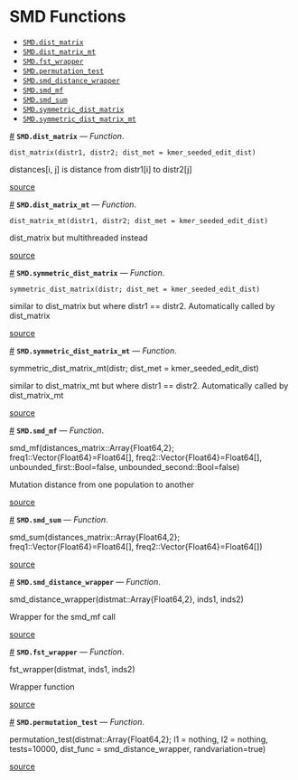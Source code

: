 
<a id='SMD-Functions-1'></a>

# SMD Functions

- [`SMD.dist_matrix`](smdfuncs.md#SMD.dist_matrix)
- [`SMD.dist_matrix_mt`](smdfuncs.md#SMD.dist_matrix_mt)
- [`SMD.fst_wrapper`](smdfuncs.md#SMD.fst_wrapper)
- [`SMD.permutation_test`](smdfuncs.md#SMD.permutation_test)
- [`SMD.smd_distance_wrapper`](smdfuncs.md#SMD.smd_distance_wrapper)
- [`SMD.smd_mf`](smdfuncs.md#SMD.smd_mf)
- [`SMD.smd_sum`](smdfuncs.md#SMD.smd_sum)
- [`SMD.symmetric_dist_matrix`](smdfuncs.md#SMD.symmetric_dist_matrix)
- [`SMD.symmetric_dist_matrix_mt`](smdfuncs.md#SMD.symmetric_dist_matrix_mt)

<a id='SMD.dist_matrix' href='#SMD.dist_matrix'>#</a>
**`SMD.dist_matrix`** &mdash; *Function*.



```
dist_matrix(distr1, distr2; dist_met = kmer_seeded_edit_dist)
```

distances[i, j] is distance from distr1[i] to distr2[j]


<a target='_blank' href='https://github.com/MurrellGroup/SMD.jl/blob/ac382b9d2bc86379be1cc84952bffba507ea6c35/src/smdfuncs.jl#L1-L5' class='documenter-source'>source</a><br>

<a id='SMD.dist_matrix_mt' href='#SMD.dist_matrix_mt'>#</a>
**`SMD.dist_matrix_mt`** &mdash; *Function*.



```
dist_matrix_mt(distr1, distr2; dist_met = kmer_seeded_edit_dist)
```

dist_matrix but multithreaded instead


<a target='_blank' href='https://github.com/MurrellGroup/SMD.jl/blob/ac382b9d2bc86379be1cc84952bffba507ea6c35/src/smdfuncs.jl#L20-L24' class='documenter-source'>source</a><br>

<a id='SMD.symmetric_dist_matrix' href='#SMD.symmetric_dist_matrix'>#</a>
**`SMD.symmetric_dist_matrix`** &mdash; *Function*.



```
symmetric_dist_matrix(distr; dist_met = kmer_seeded_edit_dist)
```

similar to dist_matrix but where distr1 == distr2. Automatically called by dist_matrix


<a target='_blank' href='https://github.com/MurrellGroup/SMD.jl/blob/ac382b9d2bc86379be1cc84952bffba507ea6c35/src/smdfuncs.jl#L40-L44' class='documenter-source'>source</a><br>

<a id='SMD.symmetric_dist_matrix_mt' href='#SMD.symmetric_dist_matrix_mt'>#</a>
**`SMD.symmetric_dist_matrix_mt`** &mdash; *Function*.



symmetric_dist_matrix_mt(distr; dist_met = kmer_seeded_edit_dist)

similar to dist_matrix_mt but where distr1 == distr2. Automatically called by dist_matrix_mt


<a target='_blank' href='https://github.com/MurrellGroup/SMD.jl/blob/ac382b9d2bc86379be1cc84952bffba507ea6c35/src/smdfuncs.jl#L55-L59' class='documenter-source'>source</a><br>

<a id='SMD.smd_mf' href='#SMD.smd_mf'>#</a>
**`SMD.smd_mf`** &mdash; *Function*.



smd_mf(distances_matrix::Array{Float64,2};                 freq1::Vector{Float64}=Float64[],                 freq2::Vector{Float64}=Float64[],                 unbounded_first::Bool=false,                 unbounded_second::Bool=false)

Mutation distance from one population to another


<a target='_blank' href='https://github.com/MurrellGroup/SMD.jl/blob/ac382b9d2bc86379be1cc84952bffba507ea6c35/src/smdfuncs.jl#L70-L78' class='documenter-source'>source</a><br>

<a id='SMD.smd_sum' href='#SMD.smd_sum'>#</a>
**`SMD.smd_sum`** &mdash; *Function*.



smd_sum(distances_matrix::Array{Float64,2};                 freq1::Vector{Float64}=Float64[],                 freq2::Vector{Float64}=Float64[])


<a target='_blank' href='https://github.com/MurrellGroup/SMD.jl/blob/ac382b9d2bc86379be1cc84952bffba507ea6c35/src/smdfuncs.jl#L121-L125' class='documenter-source'>source</a><br>

<a id='SMD.smd_distance_wrapper' href='#SMD.smd_distance_wrapper'>#</a>
**`SMD.smd_distance_wrapper`** &mdash; *Function*.



smd_distance_wrapper(distmat::Array{Float64,2}, inds1, inds2)

Wrapper for the smd_mf call


<a target='_blank' href='https://github.com/MurrellGroup/SMD.jl/blob/ac382b9d2bc86379be1cc84952bffba507ea6c35/src/smdfuncs.jl#L133-L137' class='documenter-source'>source</a><br>

<a id='SMD.fst_wrapper' href='#SMD.fst_wrapper'>#</a>
**`SMD.fst_wrapper`** &mdash; *Function*.



fst_wrapper(distmat, inds1, inds2)

Wrapper function


<a target='_blank' href='https://github.com/MurrellGroup/SMD.jl/blob/ac382b9d2bc86379be1cc84952bffba507ea6c35/src/smdfuncs.jl#L142-L146' class='documenter-source'>source</a><br>

<a id='SMD.permutation_test' href='#SMD.permutation_test'>#</a>
**`SMD.permutation_test`** &mdash; *Function*.



permutation_test(distmat::Array{Float64,2}; l1 = nothing, l2 = nothing, tests=10000, dist_func = smd_distance_wrapper, randvariation=true)


<a target='_blank' href='https://github.com/MurrellGroup/SMD.jl/blob/ac382b9d2bc86379be1cc84952bffba507ea6c35/src/smdfuncs.jl#L156-L158' class='documenter-source'>source</a><br>

